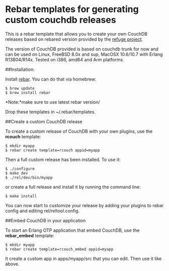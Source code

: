 # Rebar templates for generating custom couchdb releases 

This is a rebar template that allows you to create your own CouchDB
releases based on rebared version provided by the [refuge
project](http://refuge.io). 

The version of CouchDB provided is based on couchdb trunk for now and
can be used on Linux, FreeBSD 8.0x and sup, MacOSX 10.6/10.7 with Erlang
R13B04/R14x. Tested on i386, amd64 and Arm platforms.

##Installation:

Install [rebar](https://github.com/basho/rebar). You can do that via
homebrew:

    $ brew update
    $ brew install rebar

*Note:*make sure to use latest rebar version/

Drop these templates in ~/.rebar/templates.

    
##Create a custom CouchDB release

To create a custom release of CouchDB with your own plugins, use the
**rcouch** template:

    $ mkdir myapp
    $ rebar create template=rcouch appid=myapp


Then a full custom release has been installed. To use it:

    $ ./configure
    $ make dev
    $ ./rel/dev/bin/myapp

or create a full release and install it by running the command line:

    $ make install


You can now start to customize your release by adding your plugins to
rebar config and editing rel/reltool.config.

##Embed CouchDB in your application

To start an Erlang OTP application that embed CouchDB, use the
**rebar_embed** template:

    $ mkdir myapp
    $ rebar create template=rcouch_embed appid=myapp

It create a custom app in apps/myapp/src that you can edit. Then use it
like above.

